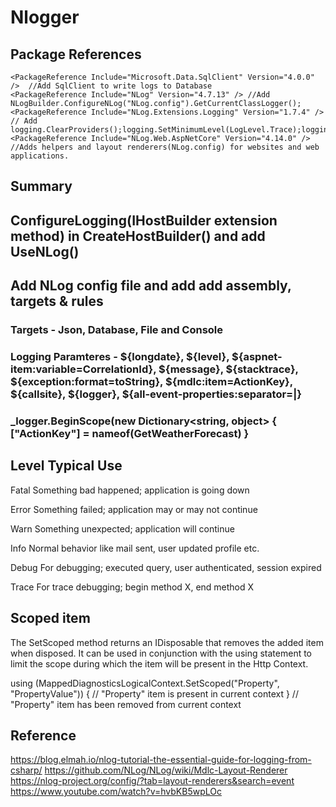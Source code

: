 # Nlogger
## Package References

    <PackageReference Include="Microsoft.Data.SqlClient" Version="4.0.0" />  //Add SqlClient to write logs to Database
    <PackageReference Include="NLog" Version="4.7.13" /> //Add NLogBuilder.ConfigureNLog("NLog.config").GetCurrentClassLogger();
    <PackageReference Include="NLog.Extensions.Logging" Version="1.7.4" /> // Add logging.ClearProviders();logging.SetMinimumLevel(LogLevel.Trace);logging.AddConsole();         
    <PackageReference Include="NLog.Web.AspNetCore" Version="4.14.0" /> //Adds helpers and layout renderers(NLog.config) for websites and web applications.

## Summary

## ConfigureLogging(IHostBuilder extension method) in CreateHostBuilder() and add UseNLog()
## Add NLog config file and add add assembly, targets & rules
   ### Targets - Json, Database, File and Console
   ### Logging Paramteres - ${longdate}, ${level}, ${aspnet-item:variable=CorrelationId}, ${message}, ${stacktrace}, ${exception:format=toString}, ${mdlc:item=ActionKey},          ${callsite}, ${logger}, ${all-event-properties:separator=|}
   ### _logger.BeginScope(new Dictionary<string, object> { ["ActionKey"] = nameof(GetWeatherForecast) }
 
    
## Level	Typical Use
Fatal	Something bad happened; application is going down

Error	Something failed; application may or may not continue

Warn	Something unexpected; application will continue

Info	Normal behavior like mail sent, user updated profile etc.

Debug	For debugging; executed query, user authenticated, session expired

Trace	For trace debugging; begin method X, end method X

## Scoped item

The SetScoped method returns an IDisposable that removes the added item when disposed. It can be used in conjunction with the using statement to limit the scope during which the item will be present in the Http Context.

using (MappedDiagnosticsLogicalContext.SetScoped("Property", "PropertyValue")) {
    // "Property" item is present in current context
}
// "Property" item has been removed from current context


## Reference 
https://blog.elmah.io/nlog-tutorial-the-essential-guide-for-logging-from-csharp/
https://github.com/NLog/NLog/wiki/Mdlc-Layout-Renderer
https://nlog-project.org/config/?tab=layout-renderers&search=event
https://www.youtube.com/watch?v=hvbKB5wpLOc
